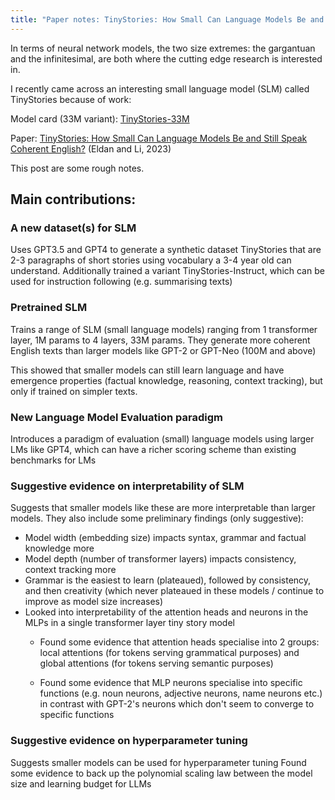```yaml
---
title: "Paper notes: TinyStories: How Small Can Language Models Be and Still Speak Coherent English?"
---
```


In terms of neural network models, the two size extremes: the gargantuan and the infinitesimal, are both where the cutting edge research is interested in. 

I recently came across an interesting small language model (SLM) called TinyStories because of work: 

Model card (33M variant): [TinyStories-33M](https://huggingface.co/roneneldan/TinyStories-33M)

Paper: [TinyStories: How Small Can Language Models Be and Still Speak Coherent English?](https://arxiv.org/abs/2305.07759) (Eldan and Li, 2023)

This post are some rough notes.

## Main contributions:

### A new dataset(s) for SLM
Uses GPT3.5 and GPT4 to generate a synthetic dataset TinyStories that are 2-3 paragraphs of short stories using vocabulary a 3-4 year old can understand.
Additionally trained a variant TinyStories-Instruct, which can be used for instruction following (e.g. summarising texts)

### Pretrained SLM
Trains a range of SLM (small language models) ranging from 1 transformer layer, 1M params to 4 layers, 33M params. They generate more coherent English texts than larger models like GPT-2 or GPT-Neo (100M and above)

This showed that smaller models can still learn language and have emergence properties (factual knowledge, reasoning, context tracking), but only if trained on simpler texts.

### New Language Model Evaluation paradigm
Introduces a paradigm of evaluation (small) language models using larger LMs like GPT4, which can have a richer scoring scheme than existing benchmarks for LMs

### Suggestive evidence on interpretability of SLM
Suggests that smaller models like these are more interpretable than larger models. They also include some preliminary findings (only suggestive):
* Model width (embedding size) impacts syntax, grammar and factual knowledge more
* Model depth (number of transformer layers) impacts consistency, context tracking more
* Grammar is the easiest to learn (plateaued), followed by consistency, and then creativity (which never plateaued in these models / continue to improve as model size increases)
* Looked into interpretability of the attention heads and neurons in the MLPs in a single transformer layer tiny story model
  * Found some evidence that attention heads specialise into 2 groups: local attentions (for tokens serving grammatical purposes) and global attentions (for tokens serving semantic purposes)

  * Found some evidence that MLP neurons specialise into specific functions (e.g. noun neurons, adjective neurons, name neurons etc.) in contrast with GPT-2's neurons which don't seem to converge to specific functions

### Suggestive evidence on hyperparameter tuning
Suggests smaller models can be used for hyperparameter tuning
Found some evidence to back up the polynomial scaling law between the model size and learning budget for LLMs 

